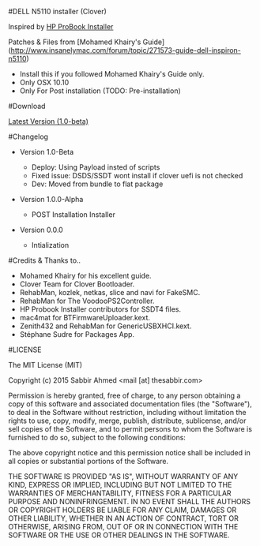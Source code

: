 #DELL N5110 installer (Clover)

Inspired by [HP ProBook Installer](https://bitbucket.org/dhnguyenit/hp-probook-installer-clover-edition)

Patches & Files from [Mohamed Khairy's Guide] (http://www.insanelymac.com/forum/topic/271573-guide-dell-inspiron-n5110)

* Install this if you followed Mohamed Khairy's Guide only.
* Only OSX 10.10
* Only For Post installation (TODO: Pre-installation)

#Download

[Latest Version (1.0-beta)](https://github.com/thesabbir/dell-n5110-installer/releases/download/v1.0-beta/Dell.N5110.Installer.1.0-beta.zip)

#Changelog
* Version 1.0-Beta
   * Deploy: Using Payload insted of scripts
   * Fixed issue: DSDS/SSDT wont install if clover uefi is not checked
   * Dev: Moved from bundle to flat package

* Version 1.0.0-Alpha
   * POST Installation Installer

* Version 0.0.0
   * Intialization

#Credits & Thanks to..
* Mohamed Khairy for his excellent guide.
* Clover Team for Clover Bootloader.
* RehabMan, kozlek, netkas, slice and navi for FakeSMC.
* RehabMan for The VoodooPS2Controller.
* HP Probook Installer contributors for SSDT4 files.
* mac4mat for BTFirmwareUploader.kext.
* Zenith432 and RehabMan for GenericUSBXHCI.kext.
* Stéphane Sudre for Packages App.

#LICENSE

The MIT License (MIT)

Copyright (c) 2015 Sabbir Ahmed <mail [at] thesabbir.com>

Permission is hereby granted, free of charge, to any person obtaining a copy
of this software and associated documentation files (the "Software"), to deal
in the Software without restriction, including without limitation the rights
to use, copy, modify, merge, publish, distribute, sublicense, and/or sell
copies of the Software, and to permit persons to whom the Software is
furnished to do so, subject to the following conditions:

The above copyright notice and this permission notice shall be included in
all copies or substantial portions of the Software.

THE SOFTWARE IS PROVIDED "AS IS", WITHOUT WARRANTY OF ANY KIND, EXPRESS OR
IMPLIED, INCLUDING BUT NOT LIMITED TO THE WARRANTIES OF MERCHANTABILITY,
FITNESS FOR A PARTICULAR PURPOSE AND NONINFRINGEMENT. IN NO EVENT SHALL THE
AUTHORS OR COPYRIGHT HOLDERS BE LIABLE FOR ANY CLAIM, DAMAGES OR OTHER
LIABILITY, WHETHER IN AN ACTION OF CONTRACT, TORT OR OTHERWISE, ARISING FROM,
OUT OF OR IN CONNECTION WITH THE SOFTWARE OR THE USE OR OTHER DEALINGS IN
THE SOFTWARE.
